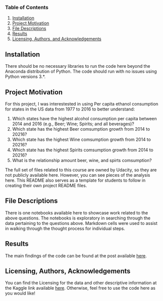 
### Table of Contents

1. [Installation](#installation)
2. [Project Motivation](#motivation)
3. [File Descriptions](#files)
4. [Results](#results)
5. [Licensing, Authors, and Acknowledgements](#licensing)

## Installation <a name="installation"></a>

There should be no necessary libraries to run the code here beyond the Anaconda distribution of Python.  The code should run with no issues using Python versions 3.*.

## Project Motivation<a name="motivation"></a>

For this project, I was interestested in using Per capita ethanol consumption for states in the US data from 1977 to 2016 to better understand:

1. Which states have the highest alcohol consumption per capita between 2014 and 2016 (e.g., Beer;  Wine; Spirits; and all beverages)?
2. Which state has the highest Beer comsumption growth from 2014 to 20216?
3. Which state has the highest Wine comsumption growth from 2014 to 20216?
4. Which state has the highest Spirits comsumption growth from 2014 to 20216?
5. What is the relationship amount beer, wine,  and spirts comsumption?

The full set of files related to this course are owned by Udacity, so they are not publicly available here.  However, you can see pieces of the analysis here.  This README also serves as a template for students to follow in creating their own project README files.


## File Descriptions <a name="files"></a>

There is one notebooks available here to showcase work related to the above questions.  The notebooks is exploratory in searching through the data pertaining to the questions above.  Markdown cells were used to assist in walking through the thought process for individual steps.  

## Results<a name="results"></a>

The main findings of the code can be found at the post available [here](https://medium.com/@josh_2774/how-do-you-become-a-developer-5ef1c1c68711).

## Licensing, Authors, Acknowledgements<a name="licensing"></a>

You can find the Licensing for the data and other descriptive information at the Kaggle link available [here](https://www.kaggle.com/datasets/linzey/alcohol-consumption-us).  Otherwise, feel free to use the code here as you would like! 

